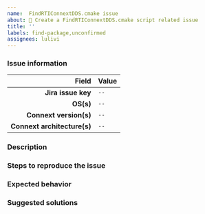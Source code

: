 ```yaml
---
name:  FindRTIConnextDDS.cmake issue
about: 🔺 Create a FindRTIConnextDDS.cmake script related issue
title: ''
labels: find-package,unconfirmed
assignees: lulivi
---
```


<!-- :warning: Please, try to follow the template -->

### Issue information

<!-- :warning: Please, fill in the table with all the nececsary information. E.g.:

|                       Field | Value |
|----------------------------:|-------|
|          **Jira issue key** | `PROJECT-12345` |
|                   **OS(s)** | `Windows`, `MacOS` |
|      **Connext version(s)** | `6.1.1` |
| **Connext architecture(s)** | `x64Linux4gcc7.3.0`,`armv8Linux4gcc7.3.0` |

-->

|                       Field | Value |
|----------------------------:|-------|
|          **Jira issue key** | `--` |
|                   **OS(s)** | `--` |
|      **Connext version(s)** | `--` |
| **Connext architecture(s)** | `--` |

### Description

<!-- :warning: Provide a detailed description of the issue itself. -->

### Steps to reproduce the issue

<!-- :warning: List the steps necessary to reproduce the issue. E.g.:

1. Set X architecture environment variables.
2. Create a build directory in example X.
3. Run the following command:
   ```
   cmake .. -DCONNEXTDDS_DIR=/home/user/rti_connext_dds-x.y.z/
   ```
4. The problem will pop up:
   ```
   Error: Can't find library Y
   ```

-->

### Expected behavior

<!-- :warning: What should be happening instead? -->

### Suggested solutions

<!-- :warning: Any suggestions to solve this? Workarounds? -->
